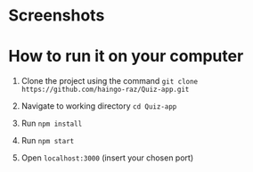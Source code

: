 # Screenshots 


# How to run it on your computer

1. Clone the project using the command ```git clone https://github.com/haingo-raz/Quiz-app.git```

1. Navigate to working directory `cd Quiz-app`

1. Run `npm install`

1. Run `npm start`

1. Open `localhost:3000` (insert your chosen port)
